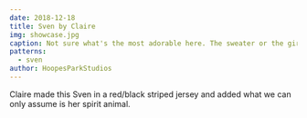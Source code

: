 ```yaml
---
date: 2018-12-18
title: Sven by Claire
img: showcase.jpg
caption: Not sure what's the most adorable here. The sweater or the girl.
patterns:
  - sven
author: HoopesParkStudios
---
```


Claire made this Sven in a red/black striped jersey and added what we can only assume is her spirit animal.
